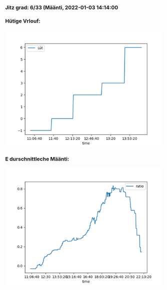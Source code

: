 ### Jitz grad: 6/33 (Määnti, 2022-01-03 14:14:00

### Hütige Vrlouf:
![Graph](Today.png)

### E durschnittleche Määnti:
![Graph](Määnti.png)